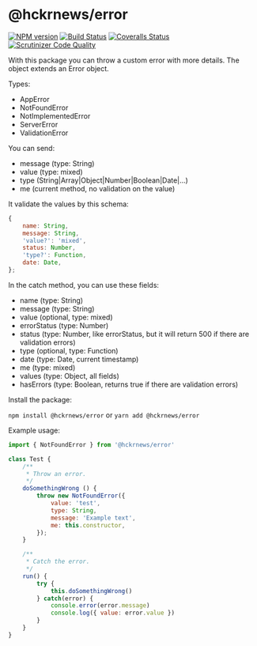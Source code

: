 # @hckrnews/error

[![NPM version][npm-image]][npm-url] [![Build Status][build-image]][build-url] [![Coveralls Status][coveralls-image]][coveralls-url] [![Scrutinizer Code Quality][scrutinizer-image]][scrutinizer-url]

With this package you can throw a custom error with more details.
The object extends an Error object.

Types:

 * AppError
 * NotFoundError
 * NotImplementedError
 * ServerError
 * ValidationError

You can send:

 * message (type: String)
 * value (type: mixed)
 * type (String|Array|Object|Number|Boolean|Date|...)
 * me (current method, no validation on the value)

It validate the values by this schema:
```javascript
{
    name: String,
    message: String,
    'value?': 'mixed',
    status: Number,
    'type?': Function,
    date: Date,
};
```

In the catch method, you can use these fields:

 * name (type: String)
 * message (type: String)
 * value (optional, type: mixed)
 * errorStatus (type: Number)
 * status (type: Number, like errorStatus, but it will return 500 if there are validation errors)
 * type (optional, type: Function)
 * date (type: Date, current timestamp)
 * me (type: mixed)
 * values (type: Object, all fields)
 * hasErrors (type: Boolean, returns true if there are validation errors)

Install the package:

`npm install @hckrnews/error`
or
`yarn add @hckrnews/error`

Example usage:

```javascript
import { NotFoundError } from '@hckrnews/error'

class Test {
    /**
     * Throw an error.
     */
    doSomethingWrong () {
        throw new NotFoundError({
            value: 'test',
            type: String,
            message: 'Example text',
            me: this.constructor,
        });
    }

    /**
     * Catch the error.
     */
    run() {
        try {
            this.doSomethingWrong()
        } catch(error) {
            console.error(error.message)
            console.log({ value: error.value })
        }
    }
}

```

[npm-url]: https://www.npmjs.com/package/@hckrnews/error
[npm-image]: https://img.shields.io/npm/v/@hckrnews/error.svg
[build-url]: https://scrutinizer-ci.com/g/hckrnews/error/build-status/main
[build-image]: https://scrutinizer-ci.com/g/hckrnews/error/badges/build.png?b=main
[coveralls-url]: https://coveralls.io/r/hckrnews/error
[coveralls-image]: https://img.shields.io/coveralls/hckrnews/error/master.svg
[scrutinizer-url]: https://scrutinizer-ci.com/g/hckrnews/error/?branch=main
[scrutinizer-image]: https://scrutinizer-ci.com/g/hckrnews/error/badges/quality-score.png?b=main
